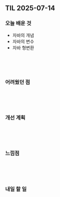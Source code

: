 ## TIL 2025-07-14

### 오늘 배운 것
- 자바의 개념
- 자바의 변수
- 자바 형변환


<br/>
<br/>
<br/>

### 어려웠던 점


<br/>
<br/>
<br/>

### 개선 계획


<br/>
<br/>
<br/>

### 느낌점


<br/>
<br/>
<br/>

### 내일 할 일
